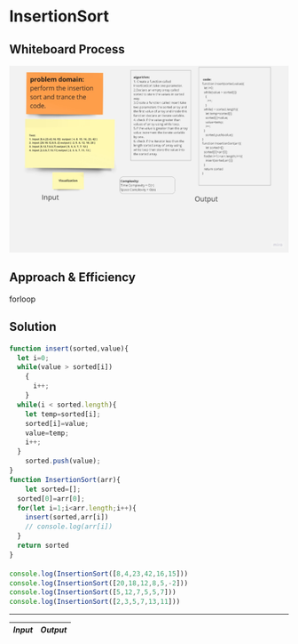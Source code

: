 # InsertionSort

## Whiteboard Process

![White-Borad](../img/InsertionSort.jpg)

## Approach & Efficiency

forloop

## Solution

```javascript
function insert(sorted,value){
  let i=0;
  while(value > sorted[i])
    {
      i++;
    }
  while(i < sorted.length){
    let temp=sorted[i];
    sorted[i]=value;
    value=temp;
    i++;
  }
    sorted.push(value);
}
function InsertionSort(arr){
    let sorted=[];
  sorted[0]=arr[0];
  for(let i=1;i<arr.length;i++){
    insert(sorted,arr[i])
    // console.log(arr[i])
  }
  return sorted
}

console.log(InsertionSort([8,4,23,42,16,15]))
console.log(InsertionSort([20,18,12,8,5,-2]))
console.log(InsertionSort([5,12,7,5,5,7]))
console.log(InsertionSort([2,3,5,7,13,11]))

```

---------------------------------------------
| ***Input***       | ***Output*** |
| ----------- | ----------- |





